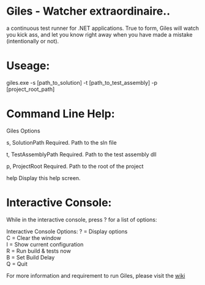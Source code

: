# Giles - Watcher extraordinaire..  
a continuous test runner for .NET applications. True to form, Giles will watch you kick ass, and let you know right away when you have made a mistake (intentionally or not).

# Useage:

giles.exe -s [path_to_solution] -t [path_to_test_assembly] -p [project_root_path]


# Command Line Help:

Giles Options

  s, SolutionPath        Required. Path to the sln file

  t, TestAssemblyPath    Required. Path to the test assembly dll

  p, ProjectRoot         Required. Path to the root of the project

  help                   Display this help screen.



# Interactive Console:

While in the interactive console, press ? for a list of options:

Interactive Console Options:
  ? = Display options  
  C = Clear the window  
  I = Show current configuration  
  R = Run build & tests now  
  B = Set Build Delay  
  Q = Quit  

For more information and requirement to run Giles, please visit the [wiki](https://github.com/codereflection/Giles/wiki)